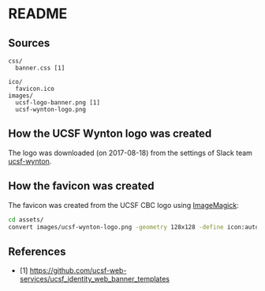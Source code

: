 # README

## Sources

```lang-none
css/
  banner.css [1]

ico/
  favicon.ico
images/
  ucsf-logo-banner.png [1]
  ucsf-wynton-logo.png
```

## How the UCSF Wynton logo was created

The logo was downloaded (on 2017-08-18) from the settings of Slack team [ucsf-wynton](https://ucsf-wynton.slack.com/messages).


## How the favicon was created

The favicon was created from the UCSF CBC logo using [ImageMagick](http://www.imagemagick.org/):
```sh
cd assets/
convert images/ucsf-wynton-logo.png -geometry 128x128 -define icon:auto-resize=64,48,32,16 favicon.ico ico/favicon.ico
```


## References

* [1] <https://github.com/ucsf-web-services/ucsf_identity_web_banner_templates>
